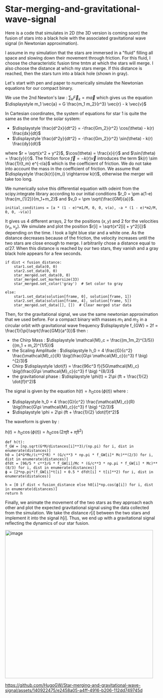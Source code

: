# Star-merging-and-gravitational-wave-signal

Here is a code that simulates in 2D (the 3D version is coming soon) the fusion of stars into a black hole with the associated gravitational wave signal (in Newtonian approximation).

I assume in my simulation that the stars are immersed in a "fluid" filling all space and slowing down their movement through friction. For this fluid, I choose the characteristic fusion time tmtm at which the stars will merge. I also choose the distance at which my stars merge. If this distance is reached, then the stars turn into a black hole (shown in gray).

Let's start with pen and paper to numerically simulate the Newtonian equations for our compact binary.

We use the 2nd Newton's law : $\displaystyle \sum_k \vec{F}_k = m \vec{a}$ which gives us the equation $\displaystyle m_1 \vec{a} = G \frac{m_1 m_2}{r^3} \vec{r} - k \vec{v}$

In Cartesian coordinates, the system of equations for star 1 is quite the same as the one for the solar system:

 - $\displaystyle \frac{d^2x}{dt^2} = -\frac{Gm_2}{r^2} \cos(\theta) - k(r) \frac{dx}{dt}$
 - $\displaystyle \frac{d^2y}{dt^2} = -\frac{Gm_2}{r^2} \sin(\theta) - k(r) \frac{dy}{dt}$

where $r = \sqrt{x^2 + y^2}$, $\cos(\theta) = \frac{x}{r}$ and $\sin(\theta) = \frac{y}{r}$. 
The friction force $\vec{f} = -k(r) \vec{v}$  introduces the term $k(r) \sim \frac{1}{t_m} e^{-r/a}$ which is the coefficient of friction.
We do not take into account the mass in the coefficient of friction. We assume that  $\displaystyle \frac{k(r)}{m_i} \rightarrow k(r)$,  otherwise the merger will take too long.

We numerically solve this differential equation with odeint from the scipy.integrate library according to our initial conditions $r_0 = \pm a(1-e) \frac{m_{1/2}}{m_1+m_2}$ and $v_0 = \pm \sqrt{\frac{GM}{a}}$. 

    initial_conditions = [a * (1 - e)*m1/M, 0, 0, v(a), -a * (1 - e)*m2/M, 0, 0, -v(a)]

It gives us 4 different arrays, 2 for the positions $(x,y)$ and 2 for the velocities $(v_x, v_y)$. We simulate and plot the position $r[i] = \sqrt{x^2[i] + y^2[i]}$ depending on the time. I took a light blue star and a white one. 
As the distance decreases because of the friction, the velocity increases until the two stars are close enough to merge. I arbitrarily chose a distance equal to $a/27$. When this distance is reached by our two stars, they vanish and a gray black hole appears for a few seconds.

    if dist < fusion_distance:
        star1.set_data(0, 0)
        star2.set_data(0, 0)
        star_merged.set_data(0, 0)
        star_merged.set_markersize(33)
        star_merged.set_color('gray')  # Set color to gray

    else:
        star1.set_data(solution[frame, 0], solution[frame, 1])
        star2.set_data(solution[frame, 4], solution[frame, 5])
        star_merged.set_data([], [])  # Clear merged star data


Then, for the gravitational signal, we use the same newtonian approximation that we used before. 
For a compact binary with masses $m_1$ and $m_2$ in a circular orbit with gravitational wave frequency $\displaystyle f_{GW} = 2f = \frac{1}{\pi}\sqrt{\frac{GM}{a^3}}$
then :

 - the Chirp Mass : $\displaystyle \mathcal{M}_c = \frac{(m_1m_2)^{3/5}}{(m_1 + m_2)^{1/5}}$
 - the Scaling Amplitude : $\displaystyle h_0 = 4 \frac{G}{c^2} \frac{\mathcal{M}_c}{R} \big(\frac{G\pi \mathcal{M}_c}{c^3} f \big) ^{2/3}$
 - Chirp $\displaystyle \dot{f} = \frac{96c^3 f}{5G\mathcal{M}_c} \big(\frac{G\pi \mathcal{M}_c}{c^3} f \big) ^{8/3}$
 - the gravitational phase : $\displaystyle \phi(t) = 2\pi (ft + \frac{1}{2} \dot{f}t^2)$


The signal is given by the equation $\displaystyle h(t) = h_0 \cos(\phi(t))$ where :

 - $\displaystyle h_0 = 4 \frac{G}{c^2} \frac{\mathcal{M}_c}{R} \big(\frac{G\pi \mathcal{M}_c}{c^3} f \big) ^{2/3}$
 - $\displaystyle \phi = 2\pi (ft + \frac{1}{2} \dot{f}t^2)$

The waveform is given by : 

$\displaystyle h(t) = h_0 \cos(\phi(t)) = h_0 \cos(2\pi ft + \pi  \dot{f}t^2)$

    def h(t):
    f_GW = [np.sqrt(G*M/distances[i]**3)/(np.pi) for i, dist in enumerate(distances)]
    h0 = [4*G*Mc/(c**2*R) * (G/c**3 * np.pi * f_GW[i]* Mc)**(2/3) for i, dist in enumerate(distances)]
    dfdt = [96/5 * c**3/G * f_GW[i]/Mc * (G/c**3 * np.pi * f_GW[i] * Mc)**(8/3) for i, dist in enumerate(distances)]
    ϕ = [2*np.pi*(f_GW[i]*t[i] + 0.5 * dfdt[i] * t[i]**2) for i, dist in enumerate(distances)]
    
    h = [0 if dist < fusion_distance else h0[i]*np.cos(ϕ[i]) for i, dist in enumerate(distances)]
    return h

Finally, we animate the movement of the two stars as they approach each other and plot the expected gravitational signal using the data collected from the simulation. We take the distance $r[i]$ between the two stars and implement it into the signal $h[i]$. Thus, we end up with a gravitational signal reflecting the dynamics of our star fusion.

<img width="486" alt="image" src="https://github.com/HugoGW/Star-merging-and-gravitational-wave-signal/assets/140922475/5b090e9f-bd35-4a13-833f-987991ee6bab">

https://github.com/HugoGW/Star-merging-and-gravitational-wave-signal/assets/140922475/e2458a05-a4ff-4916-b206-112dd749745d








